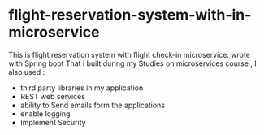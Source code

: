 # flight-reservation-system-with-in-microservice
This is  flight reservation system  with flight check-in microservice.  wrote with Spring boot
That i built during my Studies on microservices course ,  I also used : 
- third party libraries in my application
- REST web services
- ability to Send emails form the applications
- enable logging
- Implement Security
